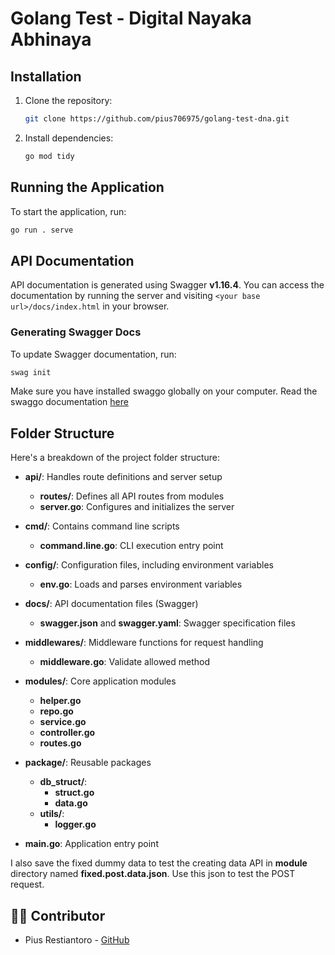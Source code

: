 # Golang Test - Digital Nayaka Abhinaya

## Installation

1. Clone the repository:
   ```bash
   git clone https://github.com/pius706975/golang-test-dna.git
   ```

2. Install dependencies:
   ```bash
   go mod tidy
   ```

## Running the Application

To start the application, run:

```bash
go run . serve
```

## API Documentation

API documentation is generated using Swagger **v1.16.4**. You can access the documentation by running the server and visiting `<your base url>/docs/index.html` in your browser.

### Generating Swagger Docs

To update Swagger documentation, run:
```bash
swag init
```
Make sure you have installed swaggo globally on your computer.
Read the swaggo documentation [here](https://pkg.go.dev/github.com/swaggo/swag/v2#readme-getting-started)

## Folder Structure

Here's a breakdown of the project folder structure:

- **api/**: Handles route definitions and server setup
  - **routes/**: Defines all API routes from modules
  - **server.go**: Configures and initializes the server

- **cmd/**: Contains command line scripts
  - **command.line.go**: CLI execution entry point

- **config/**: Configuration files, including environment variables
  - **env.go**: Loads and parses environment variables

- **docs/**: API documentation files (Swagger)
  - **swagger.json** and **swagger.yaml**: Swagger specification files

- **middlewares/**: Middleware functions for request handling
  - **middleware.go**: Validate allowed method

- **modules/**: Core application modules
  - **helper.go**
  - **repo.go**
  - **service.go**
  - **controller.go**
  - **routes.go**

- **package/**: Reusable packages
  - **db_struct/**: 
    - **struct.go**
    - **data.go**
  - **utils/**: 
    - **logger.go**

- **main.go**: Application entry point

I also save the fixed dummy data to test the creating data API in **module** directory named **fixed.post.data.json**. Use this json to test the POST request.

## 👨‍💻 Contributor

- Pius Restiantoro - [GitHub](https://github.com/pius706975)